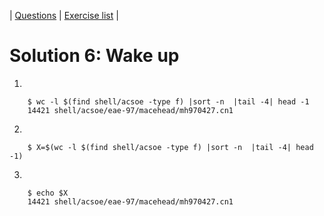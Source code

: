 | [Questions](shell_exercise6_wakeup_git.md) | [Exercise list](shell_exercise_index.md) |
 
# Solution 6: Wake up

1.

        $ wc -l $(find shell/acsoe -type f) |sort -n  |tail -4| head -1
        14421 shell/acsoe/eae-97/macehead/mh970427.cn1

2.

        $ X=$(wc -l $(find shell/acsoe -type f) |sort -n  |tail -4| head -1)


3. 

        $ echo $X
        14421 shell/acsoe/eae-97/macehead/mh970427.cn1


 

 